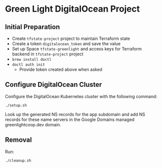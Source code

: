 # Green Light DigitalOcean Project

## Initial Preparation

* Create `tfstate-project` project to maintain Terraform state
* Create a token `digitalocean_token` and save the value
* Set up Space `tfstate-greenlight` and access keys for Terraform backend in `tfstate-project` project
* `brew install doctl`
* `doctl auth init`
    * Provide token created above when asked

## Configure DigitalOcean Cluster

Configure the DigitalOcean Kubernetes cluster with the following command:

    ./setup.sh

Look up the generated NS records for the app subdomain and add NS records for these name 
servers in the Google Domains managed greenlightcoop.dev domain.

## Removal


Run:

    ./cleanup.sh

